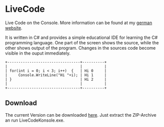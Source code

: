 LiveCode
========

Live Code on the Console. More information can be found at my [german website](https://www.bakera.de/dokuwiki/doku.php/schule/live_coding).

It is written in C# and provides a simple educational IDE for learning the C# programming language. One part of the screen shows the source, while the other shows output of the program. Changes in the sources code become visible in the ouput immediately. 

    +---------------------------------+----------+
    |                                 |          |
    | for(int i = 0; i < 3; i++)  {   | Hi 0     |
    |     Console.WriteLine("Hi "+i); | Hi 1     |
    | }                               | Hi 2     |
    |                                 |          |
    +---------------------------------+----------+

Download
--------

The current Version can be downloaded [here](https://github.com/pintman/LiveCode/blob/master/LiveCodeKonsole/publish/LC-portable.zip?raw=true). Just extract the ZIP-Archive an run LiveCodeKonsole.exe.
